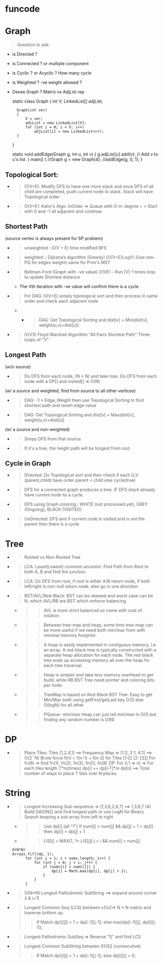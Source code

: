 # funcode

# Graph
> Question to ask:
* is Directed ?
* is Connected ? or multiple component
* is Cyclic ? or Acyclic ? How many cycle
* is Weighted ? -ve weight allowed ?
* Dense Graph ? Matrix vs AdjList rep


    static class Graph
    {
        int V;
        LinkedList<Integer>[] adjList;

        Graph(int ver)
        {
            V = ver;
            adjList = new LinkedList[V];
            for (int i = 0; i < V; i++)
                adjList[i] = new LinkedList<>();
        }
    }

    static void addEdge(Graph g, int u, int v)
    {
        g.adjList[u].add(v); // Add v to u's list.
    }
    main() {
      //Graph g = new Graph(4);
      //addEdge(g, 0, 1);
    }

## Topological Sort:
* > O(V+E): Modify DFS to have one more stack and once DFS of all child are completed, push current node to stack. Stack will have Topological order 
* > O(V+E): Kahn's Algo: InOrder => Queue with O-in-degree = > Start with 0 and -1 all adjacent and continue 
## Shortest Path
(source vertex is always present for SP problem)
* > unweighted : O(V + E) time modified BFS
* > weighted :: Dijkstra’s algorithm (Greedy) O((V+E)LogV)  (Use min-PQ for edges weight) same for Prim's MST 
* > Bellman-Ford (Graph with -ve value) O(VE) - Run |V|-1 times loop to update Shortest distance
   * The Vth iteration with -ve value will confirm there is a cycle.
* > For DAG: O(V+E) simply topological sort and then process in same order and check each adjacent node
   * * > DAG: Get Topological Sorting and dist[v] = Min(dist[v], weight(u,v)+dist[u])
* > O(V3) Floyd Warshall Algorithm "All Pairs Shortest Path" Three loops of "V" 
    
## Longest Path 
(w/o source)
* > Do DFS from each node, (N * N) and take max. 
  > Do DFS from each node with a DP[] and visited[] => O(N)

(w/ a source and weighted, find from source to all other vertices)
* > DAG: -1 * Edge_Weight then use Topological Sorting to find shortest path and revert edge value
* > DAG: Get Topological Sorting and dist[v] = Max(dist[v], weight(u,v)+dist[u]) 
  
(w/ a source and non-weighted)
* > Simpy DFS from that source
* > If it's a tree, the height path will be longest from root.
  >
## Cycle in Graph
* > Directed: Do Topological sort and then check if each U,V (parent,child) have order parent < child else cycle(true)
* > DFS for a connected graph produces a tree. IF DFS stack already have current node its a cycle.
* > DFS using Graph coloring:: WHITE (not processed yet), GREY (Ongoing), BLACK (VISITED)

* > UnDirected: DFS and if current node is visited and is not the parent then there is a cycle.

  
# Tree
* >Rooted vs Non-Rooted Tree 
* > LCA: Least(Lowest) common ancestor:  Find Path from Root to both A, B and find the junction.
* > LCA: Do DFS from root, if root is either A/B return node, if both left/right is non-null return node, else go in one direction.
* > BST/AVL/Red-Black: BST can be skewed and worst case can be N, which AVL/RB are BST which enforce balancing
  * >> AVL is more strict balanced so come with cost of rotation
  * >> Between tree-map and heap, some time tree-map can be more useful if we need both min/max from with minimal memory footprint. 
  * >> A heap is easily implemented in contiguous memory, i.e. an array. A red-black tree is typically constructed with a separate heap allocation for each node. The red-black tree ends up accessing memory all over the heap for each tree traversal.
  * >> Heap is simpler and take less memory overhead to get build, while RB BST Tree need pointer and coloring bits per node. 
  * >> TreeMap is based on Red-Black BST Tree: Easy to get Min/Max both using getFirst/getLast key O(1) else O(logN) for all other
  * >> PQueue- min/max Heap can just tell min/max in O(1) but finding any random number is O(N) 
# DP
* > Place Tiles: Tiles [1,2,4,1] ==>  Frequency Map => [1:2, 2:1, 4:1] ==> O(2``N) Brute force 
  > f(n) = f(n-1) + f(n-2) for Tiles [1:[]] [2: [][]] For fn(6) => find fn(1), fn(2), fn(3), fn(5), fn(8)
  > DP: For (i:1 => n) => For each tiles length T*m(times) dp[i] += dp[i-T]*m
  > dp[n] ==> Total number of ways to place T tiles over N places. 

# String
* > Longest Increasing Sub-sequence => [1,3,6,2,8,7] ==>  1,3,6,7 (4)  Build DAG(N2) and find longest path or use LogN for Binary Search keeping a sub array from left to right
  * >> Use dp[i] (all "1") If num[i] > num[j] && dp[j] + 1 > dp[i]  then dp[i] = dp[j] + 1 
  * >> LIS[i] = MAX(1, 1+ LIS[j]) j < i && num[i] > num[j]
  `````` 
  O(N*N)
  Arrays.fill(dp, 1);
        for (int i = 1; i < nums.length; i++) {
            for (int j = 0; j < i; j++) {
                if (nums[i] > nums[j]) {
                    dp[i] = Math.max(dp[i], dp[j] + 1);
                }
            }
        }
* > O(N*N) Longest Pallindromic SubString ==> expand around corner (i & i+1)
* > Longest Common Seq (LCS) between s1/s2=> N * N matrix and traverse bottom up.
  >> If Match dp[i][j] = 1 + dp[i-1][j-1]; else max(dp[i-1][j], dp[i][j-1]);
* > Longest Pallindromic SubSeq => Reverse "S" and find LCS
* > Longest Common SubString between S1/S2 (consecutive)
  >> If Match dp[i][j] = 1 + dp[i-1][j-1]; else dp[i][j] = 0;

  